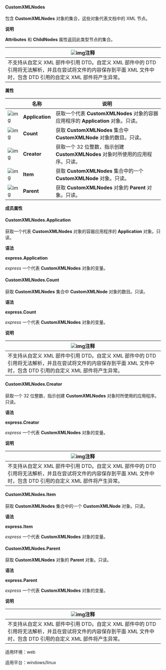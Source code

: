 #### **CustomXMLNodes**



包含 **CustomXMLNodes** 对象的集合，这些对象代表文档中的 XML 节点。

**说明**

**Attributes** 和 **ChildNodes** 属性返回此类型节点的集合。

| ![img]()注释                                                 |
| ------------------------------------------------------------ |
| 不支持从自定义 XML 部件中引用 DTD。自定义 XML 部件中的 DTD 引用将无法解析，并且在尝试将文件的内容保存到平面 XML 文件中时，包含 DTD 引用的自定义 XML 部件将产生异常。 |

**属性**

|                                                              | 名称            | 说明                                                         |
| ------------------------------------------------------------ | --------------- | ------------------------------------------------------------ |
| ![img](https://qn.cache.wpscdn.cn/encs/doc/office_v19/gif/properties.gif) | **Application** | 获取一个代表 **CustomXMLNodes** 对象的容器应用程序的 **Application** 对象。只读。 |
| ![img](https://qn.cache.wpscdn.cn/encs/doc/office_v19/gif/properties.gif) | **Count**       | 获取 **CustomXMLNodes** 集合中 **CustomXMLNode** 对象的数目。只读。 |
| ![img](https://qn.cache.wpscdn.cn/encs/doc/office_v19/gif/properties.gif) | **Creator**     | 获取一个 32 位整数，指示创建 **CustomXMLNodes** 对象时所使用的应用程序。只读。 |
| ![img](https://qn.cache.wpscdn.cn/encs/doc/office_v19/gif/properties.gif) | **Item**        | 获取 **CustomXMLNodes** 集合中的一个 **CustomXMLNode** 对象。只读。 |
| ![img](https://qn.cache.wpscdn.cn/encs/doc/office_v19/gif/properties.gif) | **Parent**      | 获取 **CustomXMLNodes** 对象的 **Parent** 对象。只读。       |

**成员属性**

#### **CustomXMLNodes.Application**

获取一个代表 **CustomXMLNodes** 对象的容器应用程序的 **Application** 对象。只读。

**语法**

**express.Application**

*express*   一个代表 **CustomXMLNodes** 对象的变量。

#### **CustomXMLNodes.Count**

获取 **CustomXMLNodes** 集合中 **CustomXMLNode** 对象的数目。只读。

**语法**

**express.Count**

*express*   一个代表 **CustomXMLNodes** 对象的变量。

**说明**

| ![img]()注释                                                 |
| ------------------------------------------------------------ |
| 不支持从自定义 XML 部件中引用 DTD。自定义 XML 部件中的 DTD 引用将无法解析，并且在尝试将文件的内容保存到平面 XML 文件中时，包含 DTD 引用的自定义 XML 部件将产生异常。 |

#### **CustomXMLNodes.Creator**

获取一个 32 位整数，指示创建 **CustomXMLNodes** 对象时所使用的应用程序。只读。

**语法**

**express.Creator**

*express*   一个代表 **CustomXMLNodes** 对象的变量。

**说明**

| ![img]()注释                                                 |
| ------------------------------------------------------------ |
| 不支持从自定义 XML 部件中引用 DTD。自定义 XML 部件中的 DTD 引用将无法解析，并且在尝试将文件的内容保存到平面 XML 文件中时，包含 DTD 引用的自定义 XML 部件将产生异常。 |

#### **CustomXMLNodes.Item**

获取 **CustomXMLNodes** 集合中的一个 **CustomXMLNode** 对象。只读。

**语法**

**express.Item**

*express*   一个代表 **CustomXMLNodes** 对象的变量。

#### **CustomXMLNodes.Parent**

获取 **CustomXMLNodes** 对象的 **Parent** 对象。只读。

**语法**

**express.Parent**

*express*   一个代表 **CustomXMLNodes** 对象的变量。

**说明**

| ![img]()注释                                                 |
| ------------------------------------------------------------ |
| 不支持从自定义 XML 部件中引用 DTD。自定义 XML 部件中的 DTD 引用将无法解析，并且在尝试将文件的内容保存到平面 XML 文件中时，包含 DTD 引用的自定义 XML 部件将产生异常。 |

适用环境：web

适用平台：windows/linux